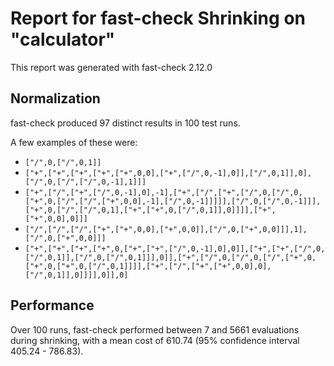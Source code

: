 # Report for fast-check Shrinking on "calculator"

This report was generated with fast-check 2.12.0

## Normalization

fast-check produced 97 distinct results in 100 test runs.

A few examples of these were:

* ``["/",0,["/",0,1]]``
* ``["+",["+",["+",["+",["+",0,0],["+",["/",0,-1],0]],["/",0,1]],0],["/",0,["/",["/",0,-1],1]]]``
* ``["+",["/",["+",["/",0,-1],0],-1],["+",["/",["+",["/",0,["/",0,["+",0,["/",["/",["+",0,0],-1],["/",0,-1]]]]],["/",0,["/",0,-1]]],["+",0,["/",["/",0,1],["+",["+",0,["/",0,1]],0]]]],["+",["+",0,0],0]]]``
* ``["/",["/",["/",["+",["+",0,0],["+",0,0]],["/",0,["+",0,0]]],1],["/",0,["+",0,0]]]``
* ``["+",["+",["+",["+",0,["+",["+",["/",0,-1],0],0]],["+",["+",["/",0,["/",0,1]],["/",0,["/",0,1]]],0]],["+",["/",0,["/",0,["/",["+",0,["+",0,["+",0,["/",0,1]]]],["+",["/",["+",["+",0,0],0],["/",0,1]],0]]]],0]],0]``

## Performance

Over 100 runs, fast-check performed between 7 and 5661 evaluations during shrinking,
with a mean cost of 610.74 (95% confidence interval 405.24 - 786.83).
